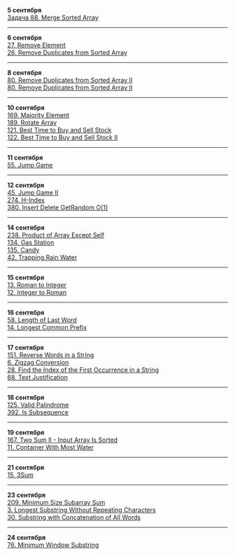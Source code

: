 __5 сентября__  
[Задача 88. Merge Sorted Array](https://leetcode.com/problems/merge-sorted-array/solutions/7159649/m2dyt-by-m2dyt-zd9o)  

---

__6 сентября__  
[27. Remove Element](https://leetcode.com/problems/remove-element/solutions/7160019/m2dyt-by-m2dyt-uyce)  
[26. Remove Duplicates from Sorted Array](https://leetcode.com/problems/remove-duplicates-from-sorted-array/solutions/7160041/m2dyt-by-m2dyt-4upc)  

---
 __8 сентября__  
 [80. Remove Duplicates from Sorted Array II](https://leetcode.com/problems/remove-duplicates-from-sorted-array-ii/solutions/7166939/m2dyt-by-m2dyt-vprg)  
 [80. Remove Duplicates from Sorted Array II](https://leetcode.com/problems/remove-duplicates-from-sorted-array-ii/solutions/7170157/m2dyt-by-m2dyt-pl7b)  
 
 ---

__10 сентября__  
[169. Majority Element](https://leetcode.com/problems/majority-element/solutions/7176337/m2dyt-by-m2dyt-rq1t)  
[189. Rotate Array](https://leetcode.com/problems/rotate-array/solutions/7176491/m2dyt-by-m2dyt-db08)  
[121. Best Time to Buy and Sell Stock](https://leetcode.com/problems/best-time-to-buy-and-sell-stock/solutions/7176637/m2dyt-by-m2dyt-qyo3)  
[122. Best Time to Buy and Sell Stock II](https://leetcode.com/problems/best-time-to-buy-and-sell-stock/solutions/7176666/m2dyt-by-m2dyt-t4xc)  

---

__11 сентября__  
[55. Jump Game](https://leetcode.com/problems/jump-game/solutions/7178075/m2dyt-by-m2dyt-mmi3)  

---

__12 сентября__  
[45. Jump Game II](https://leetcode.com/problems/jump-game-ii/solutions/7183299/m2dyt-by-m2dyt-5le4)  
[274. H-Index](https://leetcode.com/problems/h-index/solutions/7183296/m2dyt-by-m2dyt-qt8j)  
[380. Insert Delete GetRandom O(1)](https://leetcode.com/problems/insert-delete-getrandom-o1/solutions/7183698/m2yt-by-m2dyt-7550)  

---

__14 сентября__    
[238. Product of Array Except Self](https://leetcode.com/problems/product-of-array-except-self/solutions/7188983/m2dyt-by-m2dyt-fiqr)  
[134. Gas Station](https://leetcode.com/problems/gas-station/solutions/7189074/m2dyt-by-m2dyt-98kb)  
[135. Candy](https://leetcode.com/problems/candy/solutions/7189399/m2dyt-by-m2dyt-ww88)  
[42. Trapping Rain Water](https://leetcode.com/problems/trapping-rain-water/solutions/7190183/m2dyt-by-m2dyt-7t24)  

---

__15 сентября__  
[13. Roman to Integer](https://leetcode.com/problems/roman-to-integer/solutions/7192442/m2dyt-by-m2dyt-269x)  
[12. Integer to Roman](https://leetcode.com/problems/integer-to-roman/solutions/7192697/m2dyt-by-m2dyt-qmgr)  

---  

__16 сентября__  
[58. Length of Last Word](https://leetcode.com/problems/length-of-last-word/solutions/7196327/m2dyt-by-m2dyt-vzjq)  
[14. Longest Common Prefix](https://leetcode.com/problems/longest-common-prefix/solutions/7196430/m2dyt-by-m2dyt-efa7)  

---

__17 сентября__  
[151. Reverse Words in a String](https://leetcode.com/problems/reverse-words-in-a-string/solutions/7199254/m2dyt-by-m2dyt-hnfv)  
[6. Zigzag Conversion](https://leetcode.com/problems/zigzag-conversion/solutions/7199300/m2dyt-by-m2dyt-x7pz)  
[28. Find the Index of the First Occurrence in a String](https://leetcode.com/problems/find-the-index-of-the-first-occurrence-in-a-string/solutions/7199403/m2dyt-by-m2dyt-l3hf)  
[68. Text Justification](https://leetcode.com/problems/text-justification/solutions/7199599/m2dyt-by-m2dyt-t818)  

---

__18 сентября__  
[125. Valid Palindrome](https://leetcode.com/problems/valid-palindrome/solutions/7203757/m2dyt-by-m2dyt-aurw)  
[392. Is Subsequence](https://leetcode.com/problems/is-subsequence/solutions/7203764/m2dyt-by-m2dyt-70el)  

---

__19 сентября__  
[167. Two Sum II - Input Array Is Sorted](https://leetcode.com/problems/two-sum-ii-input-array-is-sorted/solutions/7206294/m2dyt-by-m2dyt-3rpm)  
[11. Container With Most Water](https://leetcode.com/problems/container-with-most-water/solutions/7206473/m2dyt-by-m2dyt-md43)  

---

__21 сентября__  
[15. 3Sum](https://leetcode.com/problems/3sum/solutions/7211976/m2dyt-by-m2dyt-e83b)  

---

__23 сентября__  
[209. Minimum Size Subarray Sum](https://leetcode.com/problems/minimum-size-subarray-sum/solutions/7217564/m2dyt-by-m2dyt-zor4)  
[3. Longest Substring Without Repeating Characters](https://leetcode.com/problems/longest-substring-without-repeating-characters/solutions/7217628/m2dyt-by-m2dyt-dkv2)  
[30. Substring with Concatenation of All Words](https://leetcode.com/problems/substring-with-concatenation-of-all-words/solutions/7217783/m2dyt-by-m2dyt-4fbf)  

---

__24 сентября__  
[76. Minimum Window Substring](https://leetcode.com/problems/minimum-window-substring/solutions/7221235/m2dyt-by-m2dyt-9st2)
